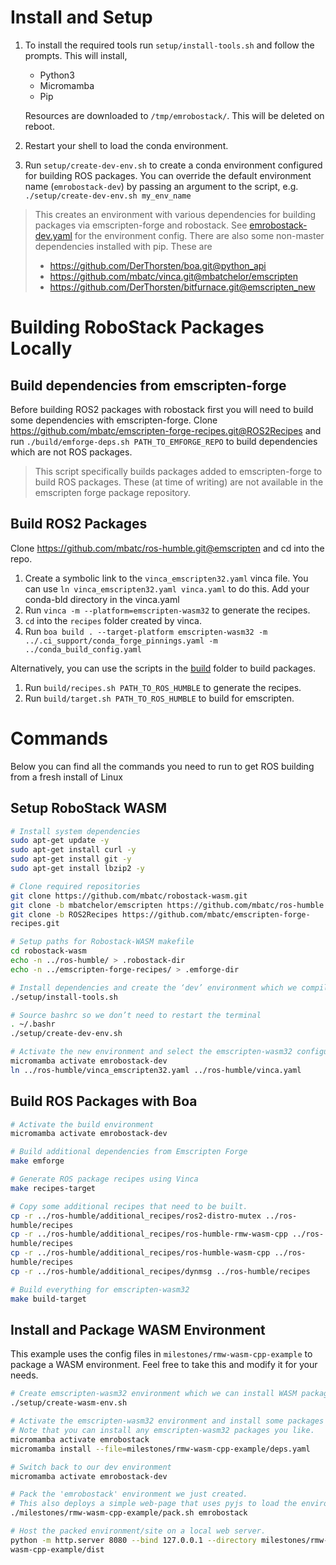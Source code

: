 # Install and Setup

1. To install the required tools run `setup/install-tools.sh` and follow the prompts. This will install,
    * Python3
    * Micromamba
    * Pip

   Resources are downloaded to `/tmp/emrobostack/`. This will be deleted on reboot.

2. Restart your shell to load the conda environment.
3. Run `setup/create-dev-env.sh` to create a conda environment configured for building ROS packages. You can override the default environment name (`emrobostack-dev`) by passing an argument to the script, e.g. `./setup/create-dev-env.sh my_env_name`

> This creates an environment with various dependencies for building packages via emscripten-forge and robostack. See [emrobostack-dev.yaml](../envs/emrobostack-dev.yaml) for the environment config. There are also some non-master dependencies installed with pip. These are
> * https://github.com/DerThorsten/boa.git@python_api
> * https://github.com/mbatc/vinca.git@mbatchelor/emscripten
> * https://github.com/DerThorsten/bitfurnace.git@emscripten_new

# Building RoboStack Packages Locally

## Build dependencies from emscripten-forge

Before building ROS2 packages with robostack first you will need to build some dependencies with emscripten-forge. Clone https://github.com/mbatc/emscripten-forge-recipes.git@ROS2Recipes and run `./build/emforge-deps.sh PATH_TO_EMFORGE_REPO` to build dependencies which are not ROS packages.

> This script specifically builds packages added to emscripten-forge to build ROS packages. These (at time of writing) are not available in the emscripten forge package repository.

## Build ROS2 Packages

Clone https://github.com/mbatc/ros-humble.git@emscripten and cd into the repo.
  1. Create a symbolic link to the `vinca_emscripten32.yaml` vinca file. You can use `ln vinca_emscripten32.yaml vinca.yaml` to do this. Add your conda-bld directory in the vinca.yaml
  2. Run `vinca -m --platform=emscripten-wasm32` to generate the recipes.
  4. `cd` into the `recipes` folder created by vinca.
  5. Run `boa build . --target-platform emscripten-wasm32 -m ../.ci_support/conda_forge_pinnings.yaml -m ../conda_build_config.yaml`

Alternatively, you can use the scripts in the [build](../build/) folder to build packages.
  1. Run `build/recipes.sh PATH_TO_ROS_HUMBLE` to generate the recipes.
  2. Run `build/target.sh PATH_TO_ROS_HUMBLE` to build for emscripten.

# Commands

Below you can find all the commands you need to run to get ROS building from a fresh install of Linux

## Setup RoboStack WASM

```sh
# Install system dependencies
sudo apt-get update -y
sudo apt-get install curl -y
sudo apt-get install git -y
sudo apt-get install lbzip2 -y

# Clone required repositories
git clone https://github.com/mbatc/robostack-wasm.git
git clone -b mbatchelor/emscripten https://github.com/mbatc/ros-humble.git
git clone -b ROS2Recipes https://github.com/mbatc/emscripten-forge-
recipes.git

# Setup paths for Robostack-WASM makefile
cd robostack-wasm
echo -n ../ros-humble/ > .robostack-dir
echo -n ../emscripten-forge-recipes/ > .emforge-dir

# Install dependencies and create the ‘dev’ environment which we compile packages in
./setup/install-tools.sh

# Source bashrc so we don’t need to restart the terminal
. ~/.bashr
./setup/create-dev-env.sh

# Activate the new environment and select the emscripten-wasm32 configuration for vinca
micromamba activate emrobostack-dev
ln ../ros-humble/vinca_emscripten32.yaml ../ros-humble/vinca.yaml
```

## Build ROS Packages with Boa
```sh
# Activate the build environment
micromamba activate emrobostack-dev

# Build additional dependencies from Emscripten Forge
make emforge

# Generate ROS package recipes using Vinca
make recipes-target

# Copy some additional recipes that need to be built.
cp -r ../ros-humble/additional_recipes/ros2-distro-mutex ../ros-
humble/recipes
cp -r ../ros-humble/additional_recipes/ros-humble-rmw-wasm-cpp ../ros-
humble/recipes
cp -r ../ros-humble/additional_recipes/ros-humble-wasm-cpp ../ros-
humble/recipes
cp -r ../ros-humble/additional_recipes/dynmsg ../ros-humble/recipes

# Build everything for emscripten-wasm32
make build-target
```

## Install and Package WASM Environment

This example uses the config files in `milestones/rmw-wasm-cpp-example` to package a WASM environment. Feel free to take this and modify it for your needs.

```sh
# Create emscripten-wasm32 environment which we can install WASM packages to
./setup/create-wasm-env.sh

# Activate the emscripten-wasm32 environment and install some packages (from deps.yaml)
# Note that you can install any emscripten-wasm32 packages you like.
micromamba activate emrobostack
micromamba install --file=milestones/rmw-wasm-cpp-example/deps.yaml

# Switch back to our dev environment
micromamba activate emrobostack-dev

# Pack the 'emrobostack' environment we just created.
# This also deploys a simple web-page that uses pyjs to load the environment.
./milestones/rmw-wasm-cpp-example/pack.sh emrobostack

# Host the packed environment/site on a local web server.
python -m http.server 8080 --bind 127.0.0.1 --directory milestones/rmw-
wasm-cpp-example/dist
```
